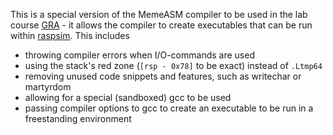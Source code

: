 This is a special version of the MemeASM compiler to be used in the lab course [GRA](https://www.in.tum.de/caps/lehre/ss22/praktika/gra/) - it allows the compiler to create executables that can be run within [raspsim](https://github.com/aengelke/raspsim). This includes
- throwing compiler errors when I/O-commands are used
- using the stack's red zone (`[rsp - 0x78]` to be exact) instead of `.Ltmp64`
- removing unused code snippets and features, such as writechar or martyrdom
- allowing for a special (sandboxed) gcc to be used
- passing compiler options to gcc to create an executable to be run in a freestanding environment

